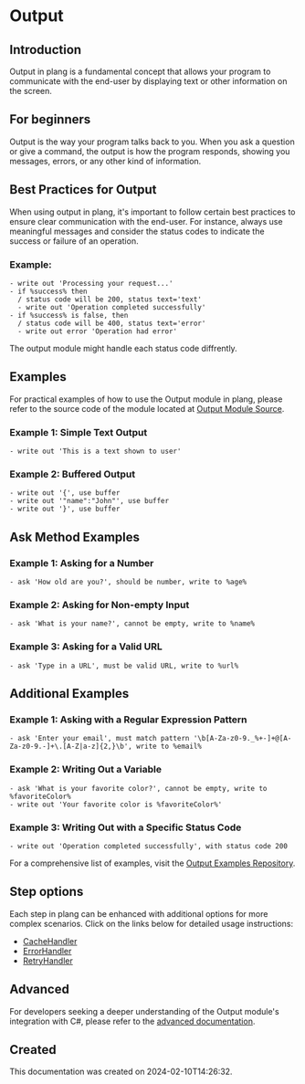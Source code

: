 
# Output
## Introduction
Output in plang is a fundamental concept that allows your program to communicate with the end-user by displaying text or other information on the screen.

## For beginners
Output is the way your program talks back to you. When you ask a question or give a command, the output is how the program responds, showing you messages, errors, or any other kind of information.

## Best Practices for Output
When using output in plang, it's important to follow certain best practices to ensure clear communication with the end-user. For instance, always use meaningful messages and consider the status codes to indicate the success or failure of an operation.

### Example:
```plang
- write out 'Processing your request...'
- if %success% then
  / status code will be 200, status text='text'
  - write out 'Operation completed successfully'
- if %success% is false, then
  / status code will be 400, status text='error'
  - write out error 'Operation had error'
```

The output module might handle each status code diffrently.

## Examples
For practical examples of how to use the Output module in plang, please refer to the source code of the module located at [Output Module Source](https://github.com/PLangHQ/plang/blob/main/PLang/Modules/Output/Program.cs).



### Example 1: Simple Text Output
```plang
- write out 'This is a text shown to user'
```

### Example 2: Buffered Output
```plang
- write out '{', use buffer
- write out '"name":"John"', use buffer
- write out '}', use buffer
```

## Ask Method Examples

### Example 1: Asking for a Number
```plang
- ask 'How old are you?', should be number, write to %age%
```

### Example 2: Asking for Non-empty Input
```plang
- ask 'What is your name?', cannot be empty, write to %name%
```

### Example 3: Asking for a Valid URL
```plang
- ask 'Type in a URL', must be valid URL, write to %url%
```

## Additional Examples

### Example 1: Asking with a Regular Expression Pattern
```plang
- ask 'Enter your email', must match pattern '\b[A-Za-z0-9._%+-]+@[A-Za-z0-9.-]+\.[A-Z|a-z]{2,}\b', write to %email%
```

### Example 2: Writing Out a Variable
```plang
- ask 'What is your favorite color?', cannot be empty, write to %favoriteColor%
- write out 'Your favorite color is %favoriteColor%'
```

### Example 3: Writing Out with a Specific Status Code
```plang
- write out 'Operation completed successfully', with status code 200
```


For a comprehensive list of examples, visit the [Output Examples Repository](https://github.com/PLangHQ/plang/tree/main/Tests/Output).

## Step options
Each step in plang can be enhanced with additional options for more complex scenarios. Click on the links below for detailed usage instructions:
- [CacheHandler](/modules/handlers/CachingHandler.md)
- [ErrorHandler](/modules/handlers/ErrorHandler.md)
- [RetryHandler](/modules/handlers/RetryHandler.md)



## Advanced
For developers seeking a deeper understanding of the Output module's integration with C#, please refer to the [advanced documentation](./PLang.Modules.OutputModule_advanced.md).

## Created
This documentation was created on 2024-02-10T14:26:32.
